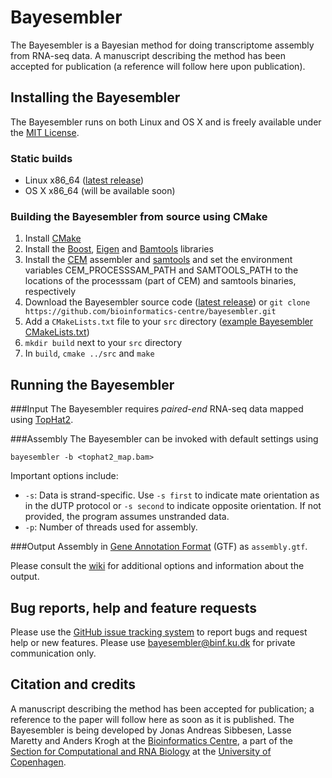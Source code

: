 # Bayesembler

The Bayesembler is a Bayesian method for doing transcriptome assembly from RNA-seq data. A manuscript describing the method has been accepted for publication (a reference will follow here upon publication).

## Installing the Bayesembler
The Bayesembler runs on both Linux and OS X and is freely available under the [MIT License](http://opensource.org/licenses/MIT).
### Static builds 
* Linux x86_64 ([latest release](https://github.com/bioinformatics-centre/bayesembler/releases/download/v1.1.1/Bayesembler_v1.1.1_Linux_x86_64.tar.gz))
* OS X x86_64 (will be available soon)

### Building the Bayesembler from source using CMake
1. Install [CMake](http://www.cmake.org/)
1. Install the [Boost](http://www.boost.org/), [Eigen](http://eigen.tuxfamily.org/) and [Bamtools](https://github.com/pezmaster31/bamtools) libraries
1. Install the [CEM](http://alumni.cs.ucr.edu/~liw/cem.html) assembler and [samtools](http://www.htslib.org/) and set the environment variables CEM_PROCESSSAM_PATH and SAMTOOLS_PATH to the locations of the processsam (part of CEM) and samtools binaries, respectively
1. Download the Bayesembler source code ([latest release](https://github.com/bioinformatics-centre/bayesembler/archive/v1.1.1.tar.gz)) or `git clone https://github.com/bioinformatics-centre/bayesembler.git`
1. Add a `CMakeLists.txt` file to your `src` directory ([example Bayesembler CMakeLists.txt](https://github.com/bioinformatics-centre/bayesembler/wiki/CMakeLists.txt-example))
1. `mkdir build` next to your `src` directory
1. In `build`, `cmake ../src` and `make`

## Running the Bayesembler

###Input
The Bayesembler requires *paired-end* RNA-seq data mapped using [TopHat2](http://ccb.jhu.edu/software/tophat/index.shtml).

###Assembly
The Bayesembler can be invoked with default settings using
```
bayesembler -b <tophat2_map.bam>
```
Important options include:
* `-s`: Data is strand-specific. Use `-s first` to indicate mate orientation as in the dUTP protocol or `-s second` to indicate opposite orientation. If not provided, the program assumes unstranded data.
* `-p`: Number of threads used for assembly.

###Output
Assembly in [Gene Annotation Format](http://genome.ucsc.edu/FAQ/FAQformat.html#format4) (GTF) as `assembly.gtf`.

Please consult the [wiki](https://github.com/bioinformatics-centre/bayesembler/wiki) for additional options and information about the output.

## Bug reports, help and feature requests
Please use the [GitHub issue tracking system](https://github.com/bioinformatics-centre/bayesembler/issues) to report bugs and request help or new features. Please use [bayesembler@binf.ku.dk](mailto:bayesembler@binf.ku.dk) for private communication only.

## Citation and credits
A manuscript describing the method has been accepted for publication; a reference to the paper will follow here as soon as it is published. The Bayesembler is being developed by Jonas Andreas Sibbesen, Lasse Maretty and Anders Krogh at the [Bioinformatics Centre](http://www.binf.ku.dk/), a part of the [Section for Computational and RNA Biology](http://www1.bio.ku.dk/binf/) at the [University of Copenhagen](http://www.ku.dk/english).
